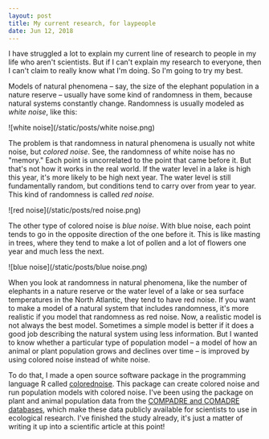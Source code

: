 ```yaml
---
layout: post
title: My current research, for laypeople
date: Jun 12, 2018
---
```


I have struggled a lot to explain my current line of research to people in my life who aren't scientists. But if I can't explain my research to everyone, then I can't claim to really know what I'm doing. So I'm going to try my best.

Models of natural phenomena – say, the size of the elephant population in a nature reserve – usually have some kind of randomness in them, because natural systems constantly change. Randomness is usually modeled as *white noise*, like this:

![white noise](/static/posts/white noise.png)

The problem is that randomness in natural phenomena is usually not white noise, but *colored noise*. See, the randomness of white noise has no "memory." Each point is uncorrelated to the point that came before it. But that's not how it works in the real world.
If the water level in a lake is high this year, it's more likely to be high next year. The water level is still fundamentally random, but conditions tend to carry over from year to year. This kind of randomness is called *red noise.*

![red noise](/static/posts/red noise.png)

The other type of colored noise is *blue noise*. With blue noise, each point tends to go in the opposite direction of the one before it. This is like masting in trees, where they tend to make a lot of pollen and a lot of flowers one year and much less the next.

![blue noise](/static/posts/blue noise.png)

When you look at randomness in natural phenomena, like the number of elephants in a nature reserve or the water level of a lake or sea surface temperatures in the North Atlantic, they tend to have red noise. If you want to make a model of a natural system that
includes randomness, it's more realistic if you model that randomness as red noise. Now, a realistic model is not always the best model. Sometimes a simple model is better if it does a good job describing the natural system using less information. But I wanted to
know whether a particular type of population model – a model of how an animal or plant population grows and declines over time – is improved by using colored noise instead of white noise.

To do that, I made a open source software package in the programming language R called [colorednoise](http://cran.r-project.org/package=colorednoise). This package can create colored noise and run population models with colored noise. I've been using the package
on plant and animal population data from the [COMPADRE and COMADRE databases](http://www.compadre-db.org/), which make these data publicly available for scientists to use in ecological research. I've finished the study already, it's just a matter of writing it up
into a scientific article at this point!
